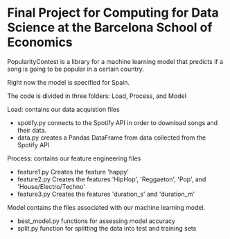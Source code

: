 # Final Project for Computing for Data Science at the Barcelona School of Economics

PopularityContest is a library for a machine learning model that predicts if a song is going to be popular in a certain country. 

Right now the model is specified for Spain. 

The code is divided in three folders: Load, Process, and Model

Load:
contains our data acquistion files
 - spotify.py connects to the Spotify API in order to download songs and their data. 
 - data.py creates a Pandas DataFrame from data collected from the Spotify API

Process:
contains our feature engineering files
- feature1.py Creates the feature 'happy'
- feature2.py Creates the features 'HipHop', 'Reggaeton', 'Pop', and 'House/Electro/Techno'
- feature3.py Creates the features 'duration_s' and 'duration_m'

Model
contains the files associated with our machine learning model. 
- best_model.py functions for assessing model accuracy
- split.py function for splitting the data into test and training sets



